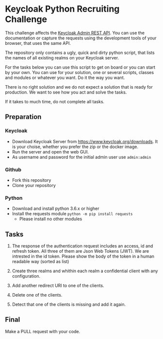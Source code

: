 # Keycloak Python Recruiting Challenge

This challenge affects the [Keycloak Admin REST API](https://www.keycloak.org/docs-api/10.0/rest-api/index.html). You can use the documentation or capture the requests using the development tools of your browser, that uses the same API.

The repository only contains a ugly, quick and dirty python script, that lists the names of all existing realms on your Keycloak server. 

For the tasks below you can use this script to get on board or you can start by your own. You can use for your solution, one or several scripts, classes and modules or whatever you want. Do it the way you want.

There is no right solution and we do not expect a solution that is ready for production. We want to see how you act and solve the tasks.

If it takes to much time, do not complete all tasks.


## Preparation

### Keycloak
- Download Keycloak Server from https://www.keycloak.org/downloads. It is your choise, whether you prefer the zip or the docker image.
- Run the server and open the web GUI.
- As username and password for the initial admin user use `admin:admin`

### Github
- Fork this repository
- Clone your repository

### Python
- Download and install python 3.6.x or higher
- Install the requests module `python -m pip install requests`
  - Please install no other modules


## Tasks
1. The response of the authentication request includes an access, id and refresh token. All three of them are Json Web Tokens (JWT). We are intrested in the id token. Please show the body of the token in a human readable way (sorted as list)

2. Create three realms and whithin each realm a confidential client with any configuration.

3. Add another redirect URI to one of the clients.

4. Delete one of the clients.

5. Detect that one of the clients is missing and add it again.


## Final

Make a PULL request with your code.